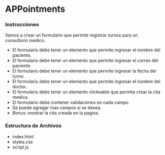 # APPointments

### Instrucciones

Vamos a crear un formulario que permite registrar turnos para un consultorio medico.

* El formulario debe tener un elemento que permite ingresar el nombre del paciente.
* El formulario debe tener un elemento que permite ingresar el correo del paciente.
* El formulario debe tener un elemento que permite ingresar la fecha del turno.
* El formulario debe tener un elemento que permite ingresar el nombre del doctor.
* El formulario debe tener un elemento clickeable que permita crear la cita medica.
* El formulario debe contener validaciones en cada campo.
* Se puede agregar mas campos si se desea.
* Bonus: mostrar la cita creada en la pagina.

### Estructura de Archivos

* index.html
* styles.css
* script.js